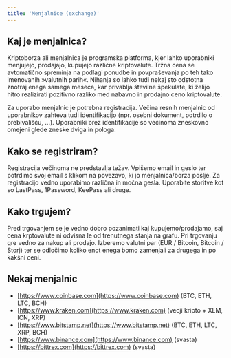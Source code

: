 ```yaml
---
title: 'Menjalnice (exchange)'
---
```


## Kaj je menjalnica?
Kriptoborza ali menjalnica je programska platforma, kjer lahko uporabniki menjujejo, prodajajo, kupujejo različne kriptovalute. Tržna cena se avtomatično spreminja na podlagi ponudbe in povpraševanja po teh tako imenovanih »valutnih parih«. Nihanja so lahko tudi nekaj sto odstotna znotraj enega samega meseca, kar privablja številne špekulate, ki želijo hitro realizirati pozitivno razliko med nabavno in prodajno ceno kriptovalute.

Za uporabo menjalnic je potrebna registracija. Večina resnih menjalnic od uporabnikov zahteva tudi identifikacijo (npr. osebni dokument, potrdilo o prebivališču, ...). Uporabniki brez identifikacije so večinoma zneskovno omejeni glede zneske dviga in pologa.

## Kako se registriram?
Registracija večinoma ne predstavlja težav. Vpišemo email in geslo ter potrdimo svoj email s klikom na povezavo, ki jo menjalnica/borza pošlje.
Za registracijo vedno uporabimo različna in močna gesla. Uporabite storitve kot so LastPass, 1Password, KeePass ali druge. 

## Kako trgujem?
Pred trgovanjem se je vedno dobro pozanimati kaj kupujemo/prodajamo, saj cena krptovalute ni odvisna le od trenutnega stanja na grafu. 
Pri trgovanju gre vedno za nakup ali prodajo. Izberemo valutni par (EUR / Bitcoin, Bitcoin / Storj) ter se odločimo koliko enot enega bomo zamenjali za drugega in po kakšni ceni.

## Nekaj menjalnic
- [https://www.coinbase.com](https://www.coinbase.com) (BTC, ETH, LTC, BCH)
- [https://www.kraken.com](https://www.kraken.com) (vecji kripto + XLM, ICN, XRP)
- [https://www.bitstamp.net](https://www.bitstamp.net) (BTC, ETH, LTC, XRP, BCH)
- [https://www.binance.com](https://www.binance.com) (svasta)
- [https://bittrex.com](https://bittrex.com) (svasta)